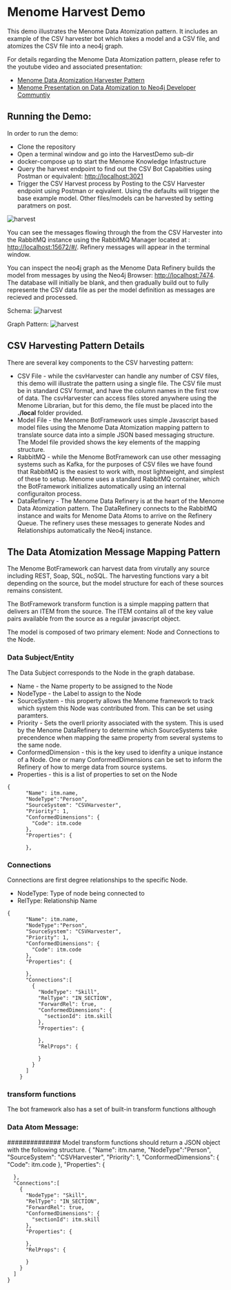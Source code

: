 # Menome Harvest Demo

This demo illustrates the Menome Data Atomization pattern. It includes an example of the CSV harvester bot which takes a model and a CSV file, and atomizes the CSV file into a neo4j graph.

For details regarding the Menome Data Atomization pattern, please refer to the youtube video and associated presentation: 
* [Menome Data Atomization Harvester Pattern](http://www.menome.com/var/www/html/files/171202-5_menome_data_atomization.pdf)
* [Menome Presentation on Data Atomization to Neo4j Developer Communtiy](https://www.youtube.com/watch?v=sZhQMeP6Al4)

## Running the Demo:

In order to run the demo:
* Clone the repository
* Open a terminal window and go into the HarvestDemo sub-dir
* docker-compose up to start the Menome Knowledge Infastructure
* Query the harvest endpoint to find out the CSV Bot Capabities using Postman or equivalent: [http://localhost:3021](http://localhost:3021)
* Trigger the CSV Harvest process by Posting to the CSV Harvester endpoint using Postman or eqivalent. Using the defaults will trigger the base example model. Other files/models can be harvested by setting paratmers on post. 

![harvest](csvHarvesterPostMessage.png)

You can see the messages flowing through the from the CSV Harvester into the RabbitMQ instance using the RabbitMQ Manager located at : [http://localhost:15672/#/](http://localhost:15672/#/ ). Refinery messages will appear in the terminal window. 

You can inspect the neo4j graph as the Menome Data Refinery builds the model from messages by using the Neo4j Browser: [http://localhost:7474](http://localhost:7474). The database will initially be blank, and then gradually build out to fully represente the CSV data file as per the model definition as messages are recieved and processed. 

Schema:
![harvest](graphSchema.png)

Graph Pattern:
![harvest](graph.png)

## CSV Harvesting Pattern Details

There are several key components to the CSV harvesting pattern:

- CSV File - while the csvHarvester can handle any number of CSV files, this demo will illustrate the pattern using a single file. The CSV file must be in standard CSV format, and have the column names in the first row of data. The csvHarvester can access files stored anywhere using the Menome Librarian, but for this demo, the file must be placed into the **./local** folder provided. 
- Model File - the Menome BotFramework uses simple Javascript based model files using the Menome Data Atomization mapping pattern to translate source data into a simple JSON based messaging structure. The Model file provided shows the key elements of the mapping structure. 
- RabbitMQ - while the Menome BotFramework can use other messaging systems such as Kafka, for the purposes of CSV files we have found that RabbitMQ is the easiest to work with, most lightweight, and simplest of these to setup. Menome uses a standard RabbitMQ container, which the BotFramework initializes automatically using an internal configuraiton process. 
- DataRefinery - The Menome Data Refinery is at the heart of the Menome Data Atomization pattern. The DataRefinery connects to the RabbitMQ instance and waits for Menome Data Atoms to arrive on the Refinery Queue. The refinery uses these messages to generate Nodes and Relationships automatically the Neo4j instance. 

## The Data Atomization Message Mapping Pattern

The Menome BotFramework can harvest data from virutally any source including REST, Soap, SQL, noSQL. The harvesting functions vary a bit depending on the source, but the model structure for each of these sources remains consistent. 

The BotFramework transform function is a simple mapping pattern that delivers an ITEM from the source. The ITEM contains all of the key value pairs available from the source as a regular javascript object. 

The model is composed of two primary element: Node and Connections to the Node. 

### Data Subject/Entity 

The Data Subject corresponds to the Node in the graph database. 

* Name - the Name property to be assigned to the Node
* NodeType - the Label to assign to the Node
* SourceSystem - this property allows the Menome framework to track which system this Node was contributed from. This can be set using paramters.
* Priority - Sets the overll priority associated with the system. This is used by the Menome DataRefinery to determine which SourceSystems take precendence when mapping the same property from several systems to the same node. 
* ConformedDimension - this is the key used to idenfity a unique instance of a Node. One or many ConformedDimensions can be set to inform the Refinery of how to merge data from source systems. 
* Properties - this is a list of properties to set on the Node


```
{
      "Name": itm.name,
      "NodeType":"Person",
      "SourceSystem": "CSVHarvester",
      "Priority": 1,
      "ConformedDimensions": {
        "Code": itm.code
      },
      "Properties": {

      },
```

### Connections 

Connections are first degree relationships to the specific Node. 

* NodeType: Type of node being connected to
* RelType: Relationship Name 



```
{
      "Name": itm.name,
      "NodeType":"Person",
      "SourceSystem": "CSVHarvester",
      "Priority": 1,
      "ConformedDimensions": {
        "Code": itm.code
      },
      "Properties": {

      },
      "Connections":[
        {
          "NodeType": "Skill",
          "RelType": "IN_SECTION",
          "ForwardRel": true,
          "ConformedDimensions": {
            "sectionId": itm.skill
          },
          "Properties": {

          },
          "RelProps": {
              
          }          
        }
      ]
    }
```

### transform functions

The bot framework also has a set of built-in transform functions although 

### Data Atom Message: 

##############
Model transform functions should return a JSON object with the following structure. 
{
      "Name": itm.name,
      "NodeType":"Person",
      "SourceSystem": "CSVHarvester",
      "Priority": 1,
      "ConformedDimensions": {
        "Code": itm.code
      },
      "Properties": {

      },
      "Connections":[
        {
          "NodeType": "Skill",
          "RelType": "IN_SECTION",
          "ForwardRel": true,
          "ConformedDimensions": {
            "sectionId": itm.skill
          },
          "Properties": {

          },
          "RelProps": {
              
          }          
        }
      ]
    }


